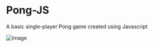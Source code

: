 # Pong-JS

A basic single-player Pong game created using Javascript

![image](https://github.com/user-attachments/assets/743e558b-5d0d-42e2-88c4-ebd0d2a66099)
